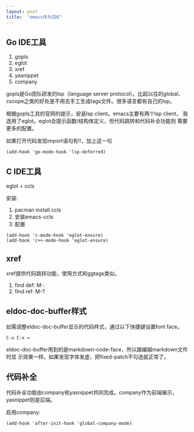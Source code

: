 ```yaml
---
layout: post
title:  "emacs作为IDE"
---
```


## Go IDE工具

1. gopls
2. eglot
3. xref
4. yasnippet
5. company

gopls是Go团队研发的lsp（language server protocol）。比起以往的global、
cscope之类的好处是不用去手工生成tags文件。很多语言都有自己的lsp。

根据gopls工具的官网的提示，安装lsp client。emacs主要有两个lsp client，
我选用了eglot。eglot会提示函数/结构体定义，但代码跳转和代码补全功能则
需要更多的配置。

如果打开代码发现import语句有!!，加上这一句
```elisp
(add-hook 'go-mode-hook 'lsp-deferred)
```

## C IDE工具

eglot + ccls

安装:

1. pacman install ccls
2. 安装emacs-ccls
3. 配置
```elisp
(add-hook 'c-mode-hook 'eglot-ensure)
(add-hook 'c++-mode-hook 'eglot-ensure)
```

## xref

xref提供代码跳转功能，使用方式和ggtags类似。

1. find def: M-.
2. find ref: M-?

## eldoc-doc-buffer样式

如需调整eldoc-doc-buffer显示的代码样式，通过以下快捷键设置font face。
```
C-u C-x = 
```

eldoc-doc-buffer用到的是markdown-code-face，所以跟编辑markdown文件时显
示效果一样。如果发现字体发虚，把fixed-patch不勾选就正常了。

## 代码补全

代码补全功能由company和yasnippet共同完成。company作为前端展示，yasnippet则是后端。

启用company:

```elisp
(add-hook 'after-init-hook 'global-company-mode)
```
